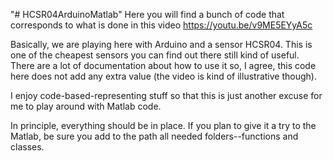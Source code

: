 "# HCSR04ArduinoMatlab" 
Here you will find a bunch of code that corresponds to what is done in this video https://youtu.be/v9ME5EYyA5c

Basically, we are playing here with Arduino and a sensor HCSR04.
This is one of the cheapest sensors you can find out there still kind of useful. 
There are a lot of documentation about how to use it so, I agree, this code here does not add any extra value (the video is kind of illustrative though). 

I enjoy code-based-representing stuff so that this is just another excuse for me to play around with Matlab code. 

In principle, everything should be in place. 
If you plan to give it a try to the Matlab, be sure you add to the path all needed folders--functions and classes.
